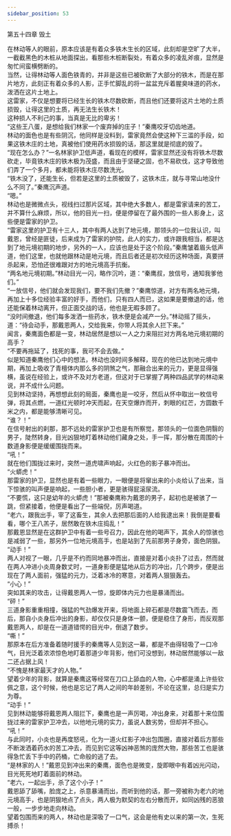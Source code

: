 ```yaml
---
sidebar_position: 53
---
```

 第五十四章 毁土


在林动等人的眼前，原本应该是有着众多铁木生长的区域，此刻却是空旷了大半，一截截黑色的木桩从地面探出，看那些木桩断裂处，有着众多的凌乱斧痕，显然是匆忙间蛮横劈断的。  
当然，让得林动等人面色铁青的，并非是这些已被砍断了大部分的铁木，而是在那片地方，此刻正有着众多的人影，正手忙脚乱的将一盆盆充斥着腥臭味道的药水，泼洒在这片土地上。  
这雷家，不仅是想要将已经生长的铁木尽数砍断，而且他们还要将这片土地的土质损毁，让得这里的土质，再无法生长铁木！  
这种损人不利己的事，当真是无比的卑劣！  
“这些王八蛋，是想给我们林家一个废弃掉的庄子！”秦鹰咬牙切齿地道。  
林动的面色也是有些阴沉，他同样是没料到，雷家竟然会使这种下三滥的手段，如果这铁木庄的土地，真被他们使用药水损毁的话，那这里就是彻底的毁了。  
“现在怎么办？”一名林家护卫低声道，看现在的模样，雷家显然还没有将铁木尽数砍走，毕竟铁木庄的铁木极为茂盛，而且由于坚硬之固，也不易砍伐，这才导致他们弄了一个多月，都未能将铁木庄尽数洗光。  
“铁木没了，还能生长，但若是这里的土质被毁了，这铁木庄，就与寻常山地没什么不同了。”秦鹰沉声道。  
“嗯。”  
林动也是微微点头，视线扫过那片区域，其中绝大多数人，都是雷家请来的苦工，并不算什么麻烦，所以，他的目光一扫，便是停留在了最外围的一些人影身上，这些便是雷家的护卫。  
“雷家这里的护卫有十三人，其中有两人达到了地元境，那领头的一位我认识，叫戴恩，曾经是匪徒，后来成为了雷家的护院，此人的实力，或许跟我相当，都是达到了地元境初期的地步，另外的一人，应该也是处于这个阶段。”秦鹰皱着眉头低声道，他们这里，也就他跟林动是地元境，而且后者还是初次经历这种场面，真要拼杀起来，恐怕还很难跟对方的地元境高手抗衡。  
“两名地元境初期。”林动目光一闪，略作沉吟，道：“秦鹰叔，放信号，通知我爹他们。”  
“一放信号，他们就会发现我们，要不我们先撤？”秦鹰惊道，对方有两名地元境，再加上十多位经验丰富的好手，而他们，只有四人而已，这如果是要撤退的话，他还能保着林动离开，但正面交战的话，他也是无暇多顾了。  
“没时间撤退，他们每多泼洒一些药水，铁木便是会减产一分。”林动摇了摇头，道：“待会动手，那戴恩两人，交给我来，你带人将其余人拦下来。”  
闻言，秦鹰面色都是一变，林动居然是想以一人之力来阻拦对方两名地元境初期的高手？  
“不要再拖延了，找死的事，我可不会去做。”  
似是知道秦鹰他们心中的想法，林动也没时间多解释，现在的他已达到地元境中期，再加上吸收了青檀体内那么多的阴煞之气，那融合出来的元力，更是显得强横，虽说在经验上，或许不及对方老道，但这对于已掌握了两种四品武学的林动来说，并不成什么问题。  
见到林动坚持，再想想此刻的局面，秦鹰也是一咬牙，然后从怀中取出一枚信号弹，将其点燃，一道红光顿时冲天而起，在天空爆炸而开，刺眼的红芒，方圆数千米之内，都是能够清晰可见。  
“谁？！”  
在信号射出的刹那，那不远处的雷家护卫也是有所察觉，那领头的一位面色阴翳的男子，陡然转身，目光凶狠地盯着林动他们藏身之处，手一挥，那分散在周围的十数道身影便是缓缓围拢而来。  
“吼！”  
就在他们围拢过来时，突然一道虎啸声响起，火红色的影子暴冲而出。  
“火蟒虎！”  
那雷家的护卫，显然也是有着一些眼力，一眼便是将窜出来的小炎给认了出来，当下惊骇的叫声便是响起，一些胆小者，更是骇得屁滚尿流。  
“不要慌，这只是幼年的火蟒虎！”那被秦鹰称为戴恩的男子，起初也是被骇了一跳，但紧接着，他便是看出了一些端倪，厉声喝道。  
“老六，跟我出手，宰了这畜生，其余人去把那后面的人给我逮出来！我倒是要看看，哪个王八羔子，居然敢在铁木庄捣乱！”  
那戴恩显然是在这群护卫中有着一些号召力，因此在他的喝声下，其余人的惊骇也是减弱了一些，那另外一位地元境高手，也是站到了先前那男子身旁，面色阴狠。  
“动手！”  
两人对视了一眼，几乎是不约而同地暴冲而出，直接是对着小炎扑了过去，然而就在两人冲进小炎周身数丈时，一道身影便是猛地从后方的冲出，几个跨步，便是出现在了两人面前，强猛的元力，泛着冰冷的寒意，对着两人狠狠轰去。  
“小心！”  
突如其来的攻击，让得戴恩两人一惊，旋即体内元力也是暴涌而出。  
“砰！”  
三道身影重重相撞，强猛的气劲爆发开来，将地面上碎石都是尽数震飞而去，而后，那自小炎身后冲出的身影，却仅仅只是身体一颤，便是稳住了身形，而反观那戴恩两人，却是在一道道错愕的目光中，倒退了数步。  
“嘶！”  
那原本在后方准备着随时援手的秦鹰等人见到这一幕，都是不由得轻吸了一口冷气，目光泛着浓浓惊色地盯着那道少年背影，他们可没想到，林动居然能够以一敌二还占据上风！  
“不愧是林家最天才的人物。”  
望着少年的背影，就算是秦鹰这等经常在刀口上舔血的人物，心中都是涌上许些钦佩之意，这个时候，他也是忘记了两人之间的年龄差别，不论在这里，总归是实力为尊。  
“动手！”  
见到林动能够将戴恩两人阻拦下，秦鹰也是一声厉喝，冲出身来，对着那十来位围拢过来的雷家护卫冲去，以他地元境的实力，虽说人数劣势，但却并不担心。  
“吼！”  
与此同时，小炎也是再度怒吼，化为一道火红影子冲出包围圈，直接对着后方那些不断泼洒着药水的苦工冲去，而见到它这等凶神恶煞的庞然大物，那些苦工也是骇得急忙丢下手中的药桶，亡命般的逃了去。  
“是林家的人！”戴恩见到冲出来的秦鹰，面色也是微变，旋即眼中有着凶光闪动，目光死死地盯着面前的林动。  
“老六，一起出手，杀了这个小子！”  
戴恩舔了舔嘴，脸庞之上，杀意暴涌而出，而听到他的话，那一旁被称为老六的地元境高手，也是阴狠地点了点头，两人极为默契的左右分散而开，如同凶残的恶狼一般，一步步地走向林动。  
望着包围而来的两人，林动也是深吸了一口气，这会是他有史以来的第一次，生死搏杀！  
  
  
